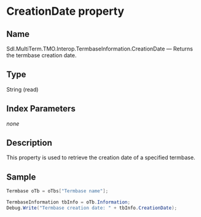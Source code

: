 # CreationDate property

## Name

Sdl.MultiTerm.TMO.Interop.TermbaseInformation.CreationDate —          Returns the termbase creation date.

## Type

String
(read)

## Index Parameters
*none*

## Description

This property is used to retrieve the creation date of a specified termbase.

## Sample

```cs
Termbase oTb = oTbs["Termbase name"];

TermbaseInformation tbInfo = oTb.Information;
Debug.Write("Termbase creation date: " + tbInfo.CreationDate);
```


